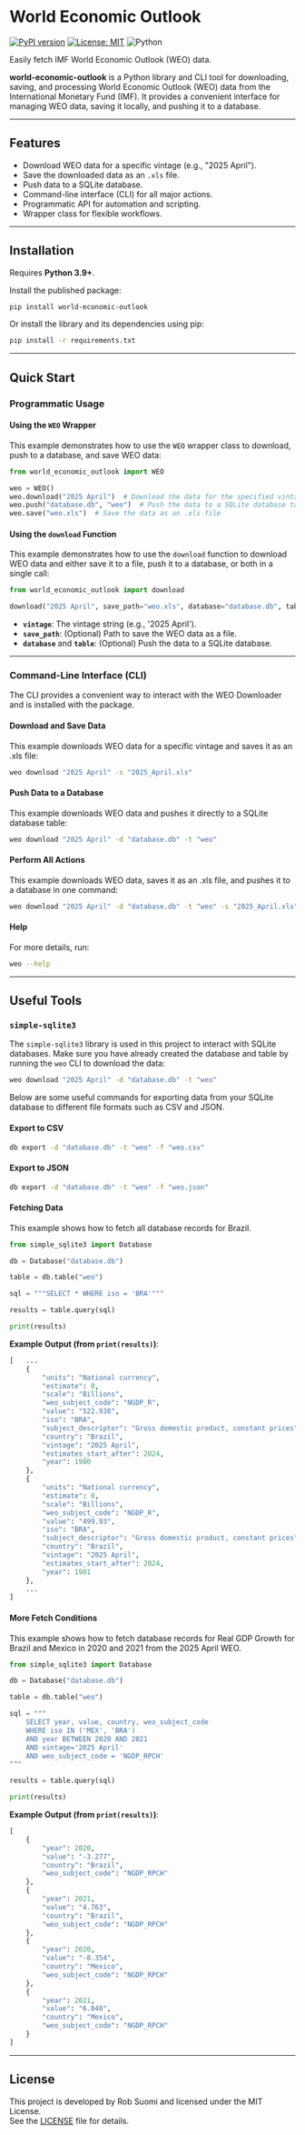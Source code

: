 # World Economic Outlook
[![PyPI version](https://badge.fury.io/py/world-economic-outlook.svg)](https://pypi.org/project/world-economic-outlook/)
[![License: MIT](https://img.shields.io/badge/License-MIT-yellow.svg)](https://opensource.org/licenses/MIT)
![Python](https://img.shields.io/badge/python-3.9+-blue.svg)

Easily fetch IMF World Economic Outlook (WEO) data.

**world-economic-outlook** is a Python library and CLI tool for downloading, saving, and processing World Economic Outlook (WEO) data from the International Monetary Fund (IMF). It provides a convenient interface for managing WEO data, saving it locally, and pushing it to a database.

---

## Features

- Download WEO data for a specific vintage (e.g., "2025 April").
- Save the downloaded data as an `.xls` file.
- Push data to a SQLite database.
- Command-line interface (CLI) for all major actions.
- Programmatic API for automation and scripting.
- Wrapper class for flexible workflows.

---

## Installation

Requires **Python 3.9+**.

Install the published package:

```bash
pip install world-economic-outlook
```

Or install the library and its dependencies using pip:

```bash
pip install -r requirements.txt
```


---

## Quick Start

### Programmatic Usage

#### Using the `WEO` Wrapper

This example demonstrates how to use the `WEO` wrapper class to download, push to a database, and save WEO data:

```python
from world_economic_outlook import WEO

weo = WEO()
weo.download("2025 April")  # Download the data for the specified vintage
weo.push("database.db", "weo")  # Push the data to a SQLite database table
weo.save("weo.xls")  # Save the data as an .xls file
```

#### Using the `download` Function

This example demonstrates how to use the `download` function to download WEO data and either save it to a file, push it to a database, or both in a single call:

```python
from world_economic_outlook import download

download("2025 April", save_path="weo.xls", database="database.db", table="weo")
```

- **`vintage`**: The vintage string (e.g., '2025 April').
- **`save_path`**: (Optional) Path to save the WEO data as a file.
- **`database`** and **`table`**: (Optional) Push the data to a SQLite database.

---

### Command-Line Interface (CLI)

The CLI provides a convenient way to interact with the WEO Downloader and is installed with the package.

#### Download and Save Data

This example downloads WEO data for a specific vintage and saves it as an .xls file:

```bash
weo download "2025 April" -s "2025_April.xls"
```

#### Push Data to a Database

This example downloads WEO data and pushes it directly to a SQLite database table:

```bash
weo download "2025 April" -d "database.db" -t "weo"
```

#### Perform All Actions

This example downloads WEO data, saves it as an .xls file, and pushes it to a database in one command:

```bash
weo download "2025 April" -d "database.db" -t "weo" -s "2025_April.xls"
```

#### Help

For more details, run:

```bash
weo --help
```

---

## Useful Tools

### `simple-sqlite3`

The `simple-sqlite3` library is used in this project to interact with SQLite databases. Make sure you have already created the database and table by running the `weo` CLI to download the data:

```bash
weo download "2025 April" -d "database.db" -t "weo"
```

Below are some useful commands for exporting data from your SQLite database to different file formats such as CSV and JSON.

#### Export to CSV
```bash
db export -d "database.db" -t "weo" -f "weo.csv"
```

#### Export to JSON
```bash
db export -d "database.db" -t "weo" -f "weo.json"
```

#### Fetching Data

This example shows how to fetch all database records for Brazil.

```python
from simple_sqlite3 import Database

db = Database("database.db")

table = db.table("weo")

sql = """SELECT * WHERE iso = 'BRA'"""

results = table.query(sql)

print(results)
```

**Example Output (from `print(results)`)**:
```python
[   ...
    {
        "units": "National currency",
        "estimate": 0,
        "scale": "Billions",
        "weo_subject_code": "NGDP_R",
        "value": "522.938",
        "iso": "BRA",
        "subject_descriptor": "Gross domestic product, constant prices",
        "country": "Brazil",
        "vintage": "2025 April",
        "estimates_start_after": 2024,
        "year": 1980
    },
    {
        "units": "National currency",
        "estimate": 0,
        "scale": "Billions",
        "weo_subject_code": "NGDP_R",
        "value": "499.93",
        "iso": "BRA",
        "subject_descriptor": "Gross domestic product, constant prices",
        "country": "Brazil",
        "vintage": "2025 April",
        "estimates_start_after": 2024,
        "year": 1981
    },
    ...
]
```


#### More Fetch Conditions

This example shows how to fetch database records for Real GDP Growth for Brazil and Mexico in 2020 and 2021 from the 2025 April WEO.

```python
from simple_sqlite3 import Database

db = Database("database.db")

table = db.table("weo")

sql = """ 
    SELECT year, value, country, weo_subject_code
    WHERE iso IN ('MEX', 'BRA')
    AND year BETWEEN 2020 AND 2021
    AND vintage='2025 April'
    AND weo_subject_code = 'NGDP_RPCH'
"""

results = table.query(sql)

print(results)
```

**Example Output (from `print(results)`)**:
```python
[
    {
        "year": 2020,
        "value": "-3.277",
        "country": "Brazil",
        "weo_subject_code": "NGDP_RPCH"
    },
    {
        "year": 2021,
        "value": "4.763",
        "country": "Brazil",
        "weo_subject_code": "NGDP_RPCH"
    },
    {
        "year": 2020,
        "value": "-8.354",
        "country": "Mexico",
        "weo_subject_code": "NGDP_RPCH"
    },
    {
        "year": 2021,
        "value": "6.048",
        "country": "Mexico",
        "weo_subject_code": "NGDP_RPCH"
    }
]
```

---

## License

This project is developed by Rob Suomi and licensed under the MIT License.  
See the [LICENSE](LICENSE) file for details.